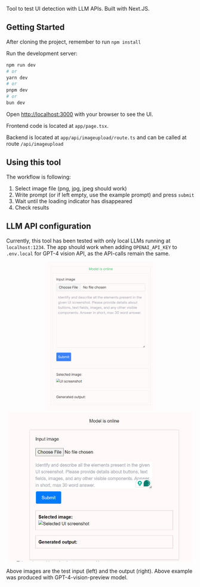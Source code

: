 Tool to test UI detection with LLM APIs. Built with Next.JS.

## Getting Started

After cloning the project, remember to run `npm install`

Run the development server:

```bash
npm run dev
# or
yarn dev
# or
pnpm dev
# or
bun dev
```

Open [http://localhost:3000](http://localhost:3000) with your browser to see the UI.

Frontend code is located at `app/page.tsx`.

Backend is located at `app/api/imageupload/route.ts` and can be called at route `/api/imageupload`

## Using this tool

The workflow is following:

1. Select image file (png, jpg, jpeg should work)
2. Write prompt (or if left empty, use the example prompt) and press `submit`
3. Wait until the loading indicator has disappeared
4. Check results

## LLM API configuration

Currently, this tool has been tested with only local LLMs running at `localhost:1234`. The app should work when adding `OPENAI_API_KEY` to `.env.local` for GPT-4 vision API, as the API-calls remain the same.

<!-- HTML syntax -->
<p align="center">
  <img src="/public/test_tui.png" height="400" alt="test input image">

  <img src="/public/capture.jpg" height="400" alt="test output image">
</p>
Above images are the test input (left) and the output (right). Above example was produced with GPT-4-vision-preview model.
